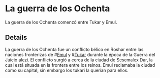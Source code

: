# La guerra de los Ochenta
La guerra de los Ochenta comenzó entre Tukar y Emul. 

## Details
La guerra de los Ochenta fue un conflicto bélico en Roshar entre las naciones fronterizas de #[Emul](locations/emul) y #[Tukar](locations/tukar) durante la época de la Guerra del Juicio alezi. El conflicto surgió a cerca de la ciudad de Sesemalex Dar, la cual está situada en la frontera entre los reinos. Emul reclamaba la ciudad como su capital, sin embargo los tukari la querían para ellos. 
